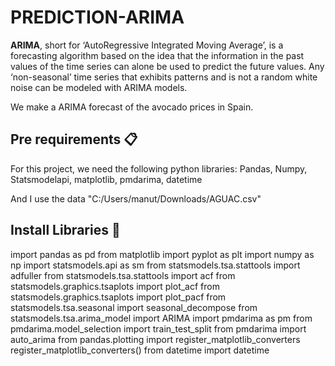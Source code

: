 # PREDICTION-ARIMA

**ARIMA**, short for ‘AutoRegressive Integrated Moving Average’, is a forecasting algorithm based on the idea that the information in the past values of the time series 
can alone be used to predict the future values.
Any ‘non-seasonal’ time series that exhibits patterns and is not a random white noise can be modeled with ARIMA models.

We make a ARIMA forecast of the avocado prices in Spain.


## Pre requirements 📋


For this project, we need the following python libraries:
  Pandas, Numpy, Statsmodelapi, matplotlib, pmdarima, datetime

And I use the data "C:/Users/manut/Downloads/AGUAC.csv"

## Install Libraries 🔧

import pandas as pd
from matplotlib import pyplot as plt
import numpy as np
import statsmodels.api as sm
from statsmodels.tsa.stattools import adfuller
from statsmodels.tsa.stattools import acf
from statsmodels.graphics.tsaplots import plot_acf
from statsmodels.graphics.tsaplots import plot_pacf
from statsmodels.tsa.seasonal import seasonal_decompose
from statsmodels.tsa.arima_model import ARIMA
import pmdarima as pm
from pmdarima.model_selection import train_test_split
from pmdarima import auto_arima
from pandas.plotting import register_matplotlib_converters
register_matplotlib_converters()
from datetime import datetime



